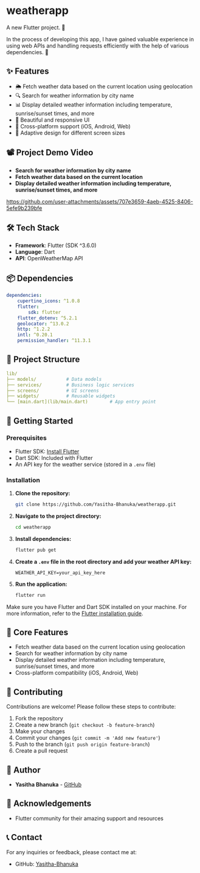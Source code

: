 # weatherapp

A new Flutter project. 🚀

In the process of developing this app, I have gained valuable experience in using web APIs and handling requests efficiently with the help of various dependencies. 📡

## ✨ Features

- 🌦️ Fetch weather data based on the current location using geolocation
- 🔍 Search for weather information by city name
- 📊 Display detailed weather information including temperature, sunrise/sunset times, and more
- 🎨 Beautiful and responsive UI
- 📱 Cross-platform support (iOS, Android, Web)
- 🎯 Adaptive design for different screen sizes

## 📽 Project Demo Video
- **Search for weather information by city name**
- **Fetch weather data based on the current location**
- **Display detailed weather information including temperature, sunrise/sunset times, and more**

https://github.com/user-attachments/assets/707e3659-4aeb-4525-8406-5efe9b239bfe

## 🛠️ Tech Stack

- **Framework**: Flutter (SDK ^3.6.0)
- **Language**: Dart
- **API**: OpenWeatherMap API

## 📦 Dependencies

```yaml
dependencies:
    cupertino_icons: ^1.0.8
    flutter:
        sdk: flutter
    flutter_dotenv: ^5.2.1
    geolocator: ^13.0.2
    http: ^1.2.2
    intl: ^0.20.1
    permission_handler: ^11.3.1
```

## 📂 Project Structure

```yaml
lib/
├── models/           # Data models
├── services/         # Business logic services
├── screens/          # UI screens
├── widgets/          # Reusable widgets
└── [main.dart](lib/main.dart)        # App entry point
```

## 🚀 Getting Started

### Prerequisites

- Flutter SDK: [Install Flutter](https://flutter.dev/docs/get-started/install)
- Dart SDK: Included with Flutter
- An API key for the weather service (stored in a `.env` file)

### Installation

1. **Clone the repository:**
    ```sh
    git clone https://github.com/Yasitha-Bhanuka/weatherapp.git
    ```
2. **Navigate to the project directory:**
    ```sh
    cd weatherapp
    ```
3. **Install dependencies:**
    ```sh
    flutter pub get
    ```
4. **Create a `.env` file in the root directory and add your weather API key:**
    ```env
    WEATHER_API_KEY=your_api_key_here
    ```
5. **Run the application:**
    ```sh
    flutter run
    ```

Make sure you have Flutter and Dart SDK installed on your machine. For more information, refer to the [Flutter installation guide](https://flutter.dev/docs/get-started/install).


## 🌟 Core Features

- Fetch weather data based on the current location using geolocation
- Search for weather information by city name
- Display detailed weather information including temperature, sunrise/sunset times, and more
- Cross-platform compatibility (iOS, Android, Web)

## 🤝 Contributing

Contributions are welcome! Please follow these steps to contribute:

1. Fork the repository
2. Create a new branch (`git checkout -b feature-branch`)
3. Make your changes
4. Commit your changes (`git commit -m 'Add new feature'`)
5. Push to the branch (`git push origin feature-branch`)
6. Create a pull request


## 👤 Author

- **Yasitha Bhanuka** - [GitHub](https://github.com/Yasitha-Bhanuka)

## 🙏 Acknowledgements

- Flutter community for their amazing support and resources

## 📞 Contact

For any inquiries or feedback, please contact me at:

- GitHub: [Yasitha-Bhanuka](https://github.com/Yasitha-Bhanuka)